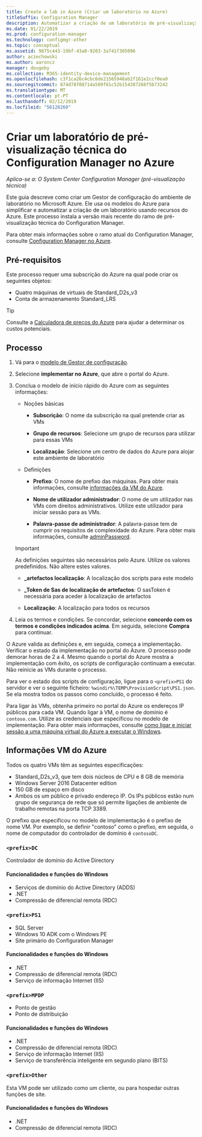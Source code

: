 ```yaml
---
title: Create a lab in Azure (Criar um laboratório no Azure)
titleSuffix: Configuration Manager
description: Automatizar a criação de um laboratório de pré-visualização técnica do Configuration Manager utilizando modelos do Azure
ms.date: 01/22/2019
ms.prod: configuration-manager
ms.technology: configmgr-other
ms.topic: conceptual
ms.assetid: 9875c443-19bf-43a0-9203-3a741f305096
author: aczechowski
ms.author: aaroncz
manager: dougeby
ms.collection: M365-identity-device-management
ms.openlocfilehash: c3f1ca26c4cbc6de21565948ab2f161e2ccf0ea0
ms.sourcegitcommit: 874d78f08714a509f61c52b154387268f5b73242
ms.translationtype: MT
ms.contentlocale: pt-PT
ms.lasthandoff: 02/12/2019
ms.locfileid: "56128260"
---
```

# <a name="create-a-configuration-manager-technical-preview-lab-in-azure"></a>Criar um laboratório de pré-visualização técnica do Configuration Manager no Azure

*Aplica-se a: O System Center Configuration Manager (pré-visualização técnica)*

<!--3556017-->

Este guia descreve como criar um Gestor de configuração do ambiente de laboratório no Microsoft Azure. Ele usa os modelos do Azure para simplificar e automatizar a criação de um laboratório usando recursos do Azure. Este processo instala a versão mais recente do ramo de pré-visualização técnica do Configuration Manager. 

Para obter mais informações sobre o ramo atual do Configuration Manager, consulte [Configuration Manager no Azure](/sccm/core/understand/configuration-manager-on-azure).



## <a name="prerequisites"></a>Pré-requisitos

Este processo requer uma subscrição do Azure na qual pode criar os seguintes objetos: 
- Quatro máquinas de virtuais de Standard_D2s_v3
- Conta de armazenamento Standard_LRS

> [!Tip]  
> Consulte a [Calculadora de preços do Azure](https://azure.microsoft.com/pricing/calculator/) para ajudar a determinar os custos potenciais.  



## <a name="process"></a>Processo

1. Vá para o [modelo de Gestor de configuração](https://azure.microsoft.com/resources/templates/sccm-technicalpreview/).  

2. Selecione **implementar no Azure**, que abre o portal do Azure.  

3. Conclua o modelo de início rápido do Azure com as seguintes informações:

    - Noções básicas  

        - **Subscrição**: O nome da subscrição na qual pretende criar as VMs  

        - **Grupo de recursos**: Selecione um grupo de recursos para utilizar para essas VMs  

        - **Localização**: Selecione um centro de dados do Azure para alojar este ambiente de laboratório  

    - Definições  

        - **Prefixo**: O nome de prefixo das máquinas. Para obter mais informações, consulte [informações da VM do Azure](#azure-vm-info).  

        - **Nome de utilizador administrador**: O nome de um utilizador nas VMs com direitos administrativos. Utilize este utilizador para iniciar sessão para as VMs.  

        - **Palavra-passe de administrador**: A palavra-passe tem de cumprir os requisitos de complexidade do Azure. Para obter mais informações, consulte [adminPassword](https://docs.microsoft.com/rest/api/compute/virtualmachines/createorupdate#osprofile).  

    > [!Important]  
    > As definições seguintes são necessários pelo Azure. Utilize os valores predefinidos. Não altere estes valores.  
    > 
    > - **\_artefactos localização**: A localização dos scripts para este modelo <!-- https://raw.githubusercontent.com/Azure/azure-quickstart-templates/master/sccm-technicalpreview/ -->  
    >
    > - **\_Token de Sas de localização de artefactos**: O sasToken é necessária para aceder à localização de artefactos  
    > 
    > - **Localização**: A localização para todos os recursos

4. Leia os termos e condições. Se concordar, selecione **concordo com os termos e condições indicados acima**. Em seguida, selecione **Compra** para continuar. 

O Azure valida as definições e, em seguida, começa a implementação. Verificar o estado da implementação no portal do Azure. O processo pode demorar horas de 2 a 4. Mesmo quando o portal do Azure mostra a implementação com êxito, os scripts de configuração continuam a executar. Não reinicie as VMs durante o processo.

Para ver o estado dos scripts de configuração, ligue para o `<prefix>PS1` do servidor e ver o seguinte ficheiro: `%windir%\TEMP\ProvisionScript\PS1.json`. Se ela mostra todos os passos como concluído, o processo é feito.

Para ligar às VMs, obtenha primeiro no portal do Azure os endereços IP públicos para cada VM. Quando ligar à VM, o nome de domínio é `contoso.com`. Utilize as credenciais que especificou no modelo de implementação. Para obter mais informações, consulte [como ligar e iniciar sessão a uma máquina virtual do Azure a executar o Windows](https://docs.microsoft.com/azure/virtual-machines/windows/connect-logon).



## <a name="azure-vm-info"></a>Informações VM do Azure

Todos os quatro VMs têm as seguintes especificações:
- Standard_D2s_v3, que tem dois núcleos de CPU e 8 GB de memória  
- Windows Server 2016 Datacenter edition
- 150 GB de espaço em disco
- Ambos os um público e privado endereço IP. Os IPs públicos estão num grupo de segurança de rede que só permite ligações de ambiente de trabalho remotas na porta TCP 3389. 

O prefixo que especificou no modelo de implementação é o prefixo de nome VM. Por exemplo, se definir "contoso" como o prefixo, em seguida, o nome de computador do controlador de domínio é `contosoDC`.


### `<prefix>DC`

Controlador de domínio do Active Directory

#### <a name="windows-features-and-roles"></a>Funcionalidades e funções do Windows
- Serviços de domínio do Active Directory (ADDS)
- .NET
- Compressão de diferencial remota (RDC)


### `<prefix>PS1`

- SQL Server
- Windows 10 ADK com o Windows PE 
- Site primário do Configuration Manager

#### <a name="windows-features-and-roles"></a>Funcionalidades e funções do Windows
- .NET
- Compressão de diferencial remota (RDC) 
- Serviço de informação Internet (IIS)


### `<prefix>MPDP`

- Ponto de gestão
- Ponto de distribuição

#### <a name="windows-features-and-roles"></a>Funcionalidades e funções do Windows
- .NET
- Compressão de diferencial remota (RDC) 
- Serviço de informação Internet (IIS)
- Serviço de transferência inteligente em segundo plano (BITS)


### `<prefix>Other`

Esta VM pode ser utilizado como um cliente, ou para hospedar outras funções de site.

#### <a name="windows-features-and-roles"></a>Funcionalidades e funções do Windows
- .NET
- Compressão de diferencial remota (RDC) 


